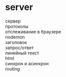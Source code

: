 # server

сервер  
протоколы  
отслеживание в браузере  
nodemon  
заголовок  
запрос/ответ  
линейный текст  
html  
синхрон и асинхрон  
routing  
